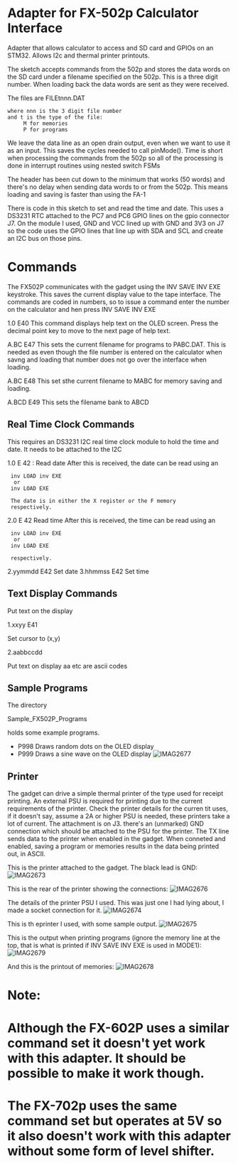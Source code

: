 # Adapter for FX-502p Calculator Interface

Adapter that allows calculator to access and SD card and GPIOs on an STM32. Allows I2c and thermal printer printouts.

 The sketch accepts commands from the 502p and stores the data
 words on the SD card under a filename specified on the 502p. This
 is a three digit number. When loading back the data words are sent
 as they were received.

 The files are FILEtnnn.DAT

    where nnn is the 3 digit file number
    and t is the type of the file:
         M for memories
         P for programs

 We leave the data line as an open drain
 output, even when we want to use it as an input. This saves the
 cycles needed to call pinMode(). Time is short when processing
 the commands from the 502p so all of the processing is done in
 interrupt routines using nested switch FSMs

 The header has been cut down to the minimum that works (50 words)
 and there's no delay when sending data words to or from the 502p.
 This means loading and saving is faster than using the FA-1

 There is code in this sketch to set and read the time and date. This
 uses a DS3231 RTC attached to the PC7 and PC6 GPIO lines on the gpio
 connector J7. On the module I used, GND and VCC lined up with GND and 3V3 on J7 
 so the code uses the GPIO lines that line up with SDA and SCL and create 
 an I2C bus on those pins.

Commands
========

The FX502P communicates with the gadget using the INV SAVE INV EXE keystroke. This saves the 
current display value to the tape interface. The commands are coded in numbers, so to issue a command 
enter the number on the calculator and hen press INV SAVE INV EXE

1.0 E40
This command displays help text on the OLED screen. Press the decimal point key to move
to the next page of help text.

A.BC E47
This sets the current filename for programs to PABC.DAT. This is needed as even though the file number
is entered on the calculator when savng and loading that number does not go over the interface when loading.

A.BC E48
This set sthe current filename to MABC for memory saving and loading.

A.BCD E49
This sets the filename bank to ABCD

Real Time Clock Commands
------------------------
This requires an DS3231 I2C real time clock module to hold the time and date. It needs to be attached to the I2C

1.0 E 42 : Read date
 After this is received, the date can be read using an
 
	 inv LOAD inv EXE
	  or
	 inv LOAD EXE
	
	 The date is in either the X register or the F memory
	 respectively.
2.0 E 42 Read time
 After this is received, the time can be read using an
 
	 inv LOAD inv EXE
	  or
	 inv LOAD EXE
	
	 respectively.

2.yymmdd E42 Set date
3.hhmmss E42 Set time


Text Display Commands
---------------------

Put text on the display

1.xxyy E41     
  
  Set cursor to (x,y)
  
2.aabbccdd     
  
  Put text on display aa etc are ascii codes

Sample Programs
---------------

The directory 

Sample_FX502P_Programs

holds some example programs.

- P998  Draws random dots on the OLED display
- P999  Draws a sine wave on the OLED display
![IMAG2677](https://user-images.githubusercontent.com/31587992/186105780-468d5783-0f16-4c4b-8286-751db65d038a.jpg)


Printer
-------

The gadget can drive a simple thermal printer of the type used for receipt printing. An external PSU is required for printing due to the current requirements of the printer. Check the printer details for the curren tit uses, if it doesn't say, assume a 2A or higher PSU is needed, these printers take a lot of current. 
The attachment is on J3. there's an (unmarked) GND connection which should be attached to the PSU for the printer. The TX line sends data to the printer when enabled in the gadget.
When conneted and enabled, saving a program or memories results in the data being printed out, in ASCII.

This is the printer attached to the gadget. The black lead is GND:
![IMAG2673](https://user-images.githubusercontent.com/31587992/186103871-0126356a-db8c-4ae6-b160-0595b8cada4a.jpg)

This is the rear of the printer showing the connections:
![IMAG2676](https://user-images.githubusercontent.com/31587992/186103966-8dca466f-541c-466b-a4a6-35d6ce19fc37.jpg)

The details of the printer PSU I used. This was just one I had lying about, I made a socket connection for it.
![IMAG2674](https://user-images.githubusercontent.com/31587992/186103937-f3e9ff34-7684-4ce9-a8c4-ec7d56ae96f9.jpg)

This is th eprinter I used, with some sample output.
![IMAG2675](https://user-images.githubusercontent.com/31587992/186103979-77ccb95e-cc5d-4b36-b70f-66bfaab75b2f.jpg)

This is the output when printing programs (ignore the memory line at the top, that is what is printed if INV SAVE INV EXE is used in MODE1):
![IMAG2679](https://user-images.githubusercontent.com/31587992/186105376-8986fa3f-f110-412f-b77a-5a2a27c24139.jpg)

And this is the printout of memories:
![IMAG2678](https://user-images.githubusercontent.com/31587992/186105384-00c22a10-865b-4468-b48d-e43195b9bbd6.jpg)

#
# Note:
# Although the FX-602P uses a similar command set it doesn't yet work with this adapter. It should be possible to make it work though.
# The FX-702p uses the same command set but operates at 5V so it also doesn't work with this adapter without some form of level shifter.


